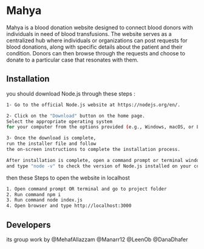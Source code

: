# Mahya

Mahya is a blood donation website designed to connect blood donors with individuals in need of blood transfusions. The website serves as a centralized hub where individuals or organizations can post requests for blood donations, along with specific details about the patient and their condition. Donors can then browse through the requests and choose to donate to a particular case that resonates with them.

## Installation

you should download Node.js through these steps :

```bash
1- Go to the official Node.js website at https://nodejs.org/en/.

2- Click on the "Download" button on the home page.
Select the appropriate operating system 
for your computer from the options provided (e.g., Windows, macOS, or Linux).

3- Once the download is complete,
run the installer file and follow 
the on-screen instructions to complete the installation process.

After installation is complete, open a command prompt or terminal window 
and type "node -v" to check the version of Node.js installed on your computer.
```
then these Steps to open the website in localhost 

```bash
1. Open command prompt OR terminal and go to project folder
2. Run command npm i
3. Run command node index.js
4. Open browser and type http://localhost:3000
```


## Developers 
its group work by 
@MehafAllazzam
@Manarr12
@LeenOb
@DanaDhafer
